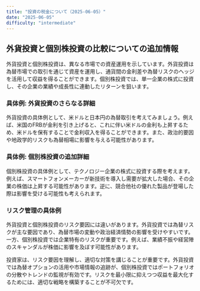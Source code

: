 ```yaml
---
title: "投資の税金について（2025-06-05）"
date: "2025-06-05"
difficulty: "intermediate"
---
```


## 外貨投資と個別株投資の比較についての追加情報

外貨投資と個別株投資は、異なる市場での資産運用を示しています。外貨投資は為替市場での取引を通じて資産を運用し、通貨間の金利差や為替リスクのヘッジを活用して収益を得ることができます。個別株投資では、単一企業の株式に投資し、その企業の業績や成長性に連動したリターンを狙います。

### 具体例: 外貨投資のさらなる詳細

外貨投資の具体例として、米ドルと日本円の為替取引を考えてみましょう。例えば、米国のFRBが金利を引き上げると、これに伴い米ドルの金利も上昇するため、米ドルを保有することで金利収入を得ることができます。また、政治的要因や地政学的リスクも為替相場に影響を与える可能性があります。

### 具体例: 個別株投資の追加詳細

個別株投資の具体例として、テクノロジー企業の株式に投資する際を考えます。例えば、スマートフォンメーカーが新技術を導入し需要が拡大した場合、その企業の株価は上昇する可能性があります。逆に、競合他社の優れた製品が登場した際は影響を受ける可能性も考えられます。

### リスク管理の具体例

外貨投資と個別株投資のリスク要因には違いがあります。外貨投資では為替リスクが主な要因であり、為替市場の変動や政治経済情勢の影響を受けやすいです。一方、個別株投資では企業特有のリスクが重要です。例えば、業績不振や経営陣のスキャンダルが株価に影響を及ぼす可能性があります。

投資家は、リスク要因を理解し、適切な対策を講じることが重要です。外貨投資では為替オプションの活用や市場情報の追跡が、個別株投資ではポートフォリオの分散やトレンドの監視が有効です。リスクを最小限に抑えつつ収益を最大化するためには、適切な戦略を構築することが不可欠です。
